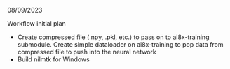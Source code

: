 08/09/2023

Workflow initial plan
- Create compressed file (.npy, .pkl, etc.) to pass on to ai8x-training submodule. Create simple dataloader on ai8x-training to pop data from compressed file to push into the neural network
- Build nilmtk for Windows